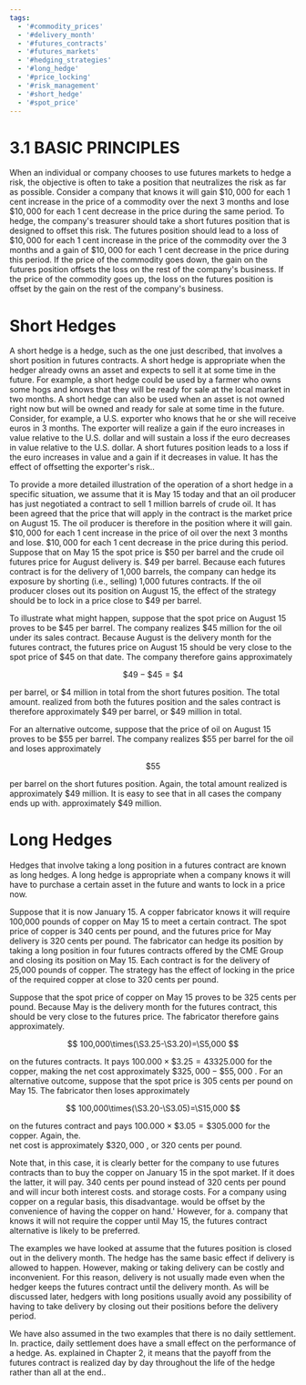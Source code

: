 ```yaml
---
tags:
  - '#commodity_prices'
  - '#delivery_month'
  - '#futures_contracts'
  - '#futures_markets'
  - '#hedging_strategies'
  - '#long_hedge'
  - '#price_locking'
  - '#risk_management'
  - '#short_hedge'
  - '#spot_price'
---
```

# 3.1 BASIC PRINCIPLES  

When an individual or company chooses to use futures markets to hedge a risk, the objective is often to take a position that neutralizes the risk as far as possible. Consider a company that knows it will gain $\$10,000$ for each 1 cent increase in the price of a commodity over the next 3 months and lose $\$10,000$ for each 1 cent decrease in the price during the same period. To hedge, the company's treasurer should take a short futures position that is designed to offset this risk. The futures position should lead to a loss of $\$10,000$ for each 1 cent increase in the price of the commodity over the 3 months and a gain of $\$10,000$ for each 1 cent decrease in the price during this period. If the price of the commodity goes down, the gain on the futures position offsets the loss on the rest of the company's business. If the price of the commodity goes up, the loss on the futures position is offset by the gain on the rest of the company's business.  

# Short Hedges  

A short hedge is a hedge, such as the one just described, that involves a short position in futures contracts. A short hedge is appropriate when the hedger already owns an asset and expects to sell it at some time in the future. For example, a short hedge could be used by a farmer who owns some hogs and knows that they will be ready for sale at the local market in two months. A short hedge can also be used when an asset is not owned right now but will be owned and ready for sale at some time in the future. Consider, for example, a U.S. exporter who knows that he or she will receive euros in 3 months. The exporter will realize a gain if the euro increases in value relative to the U.S. dollar and will sustain a loss if the euro decreases in value relative to the U.S. dollar. A short futures position leads to a loss if the euro increases in value and a gain if it decreases in value. It has the effect of offsetting the exporter's risk..  

To provide a more detailed illustration of the operation of a short hedge in a specific situation, we assume that it is May 15 today and that an oil producer has just negotiated a contract to sell 1 million barrels of crude oil. It has been agreed that the price that will apply in the contract is the market price on August 15. The oil producer is therefore in the position where it will gain. $\$10,000$ for each 1 cent increase in the price of oil over the next 3 months and lose. $\$10,000$ for each 1 cent decrease in the price during this period. Suppose that on May 15 the spot price is $\$50$ per barrel and the crude oil futures price for August delivery is. $\$49$ per barrel. Because each futures contract is for the delivery of 1,000 barrels, the company can hedge its exposure by shorting (i.e., selling) 1,000 futures contracts. If the oil producer closes out its position on August 15, the effect of the strategy should be to lock in a price close to $\$49$ per barrel.  

To illustrate what might happen, suppose that the spot price on August 15 proves to be $\$45$ per barrel. The company realizes $\$45$ million for the oil under its sales contract. Because August is the delivery month for the futures contract, the futures price on August 15 should be very close to the spot price of $\$45$ on that date. The company therefore gains approximately  

$$
\$49-\$45=\$4
$$  

per barrel, or $\$4$ million in total from the short futures position. The total amount. realized from both the futures position and the sales contract is therefore approximately $\$49$ per barrel, or $\$49$ million in total.  

For an alternative outcome, suppose that the price of oil on August 15 proves to be $\$55$ per barrel. The company realizes $\$55$ per barrel for the oil and loses approximately  

$$
\$55
$$  

per barrel on the short futures position. Again, the total amount realized is approximately $\$49$ million. It is easy to see that in all cases the company ends up with. approximately $\$49$ million.  

# Long Hedges  

Hedges that involve taking a long position in a futures contract are known as long hedges. A long hedge is appropriate when a company knows it will have to purchase a certain asset in the future and wants to lock in a price now.  

Suppose that it is now January 15. A copper fabricator knows it will require 100,000 pounds of copper on May 15 to meet a certain contract. The spot price of copper is 340 cents per pound, and the futures price for May delivery is 320 cents per pound. The fabricator can hedge its position by taking a long position in four futures contracts offered by the CME Group and closing its position on May 15. Each contract is for the delivery of 25,000 pounds of copper. The strategy has the effect of locking in the price of the required copper at close to 320 cents per pound.  

Suppose that the spot price of copper on May 15 proves to be 325 cents per pound. Because May is the delivery month for the futures contract, this should be very close to the futures price. The fabricator therefore gains approximately.  

$$
100,000\times(\S3.25-\S3.20)=\S5,000
$$  

on the futures contracts. It pays $100.000\times\$3.25=43325.000$ for the copper, making the net cost approximately $\$325,000-\$55,000$ . For an alternative outcome, suppose that the spot price is 305 cents per pound on May 15. The fabricator then loses approximately  

$$
100,000\times(\S3.20-\S3.05)=\S15,000
$$  

on the futures contract and pays $100.000\times\$3.05=\$305.000$ for the copper. Again, the.   
net cost is approximately $\$320,000$ , or 320 cents per pound.  

Note that, in this case, it is clearly better for the company to use futures contracts than to buy the copper on January 15 in the spot market. If it does the latter, it will pay. 340 cents per pound instead of 320 cents per pound and will incur both interest costs. and storage costs. For a company using copper on a regular basis, this disadvantage. would be offset by the convenience of having the copper on hand.' However, for a. company that knows it will not require the copper until May 15, the futures contract alternative is likely to be preferred.  

The examples we have looked at assume that the futures position is closed out in the delivery month. The hedge has the same basic effect if delivery is allowed to happen. However, making or taking delivery can be costly and inconvenient. For this reason, delivery is not usually made even when the hedger keeps the futures contract until the delivery month. As will be discussed later, hedgers with long positions usually avoid any possibility of having to take delivery by closing out their positions before the delivery period.  

We have also assumed in the two examples that there is no daily settlement. In. practice, daily settlement does have a small effect on the performance of a hedge. As. explained in Chapter 2, it means that the payoff from the futures contract is realized day by day throughout the life of the hedge rather than all at the end..  

